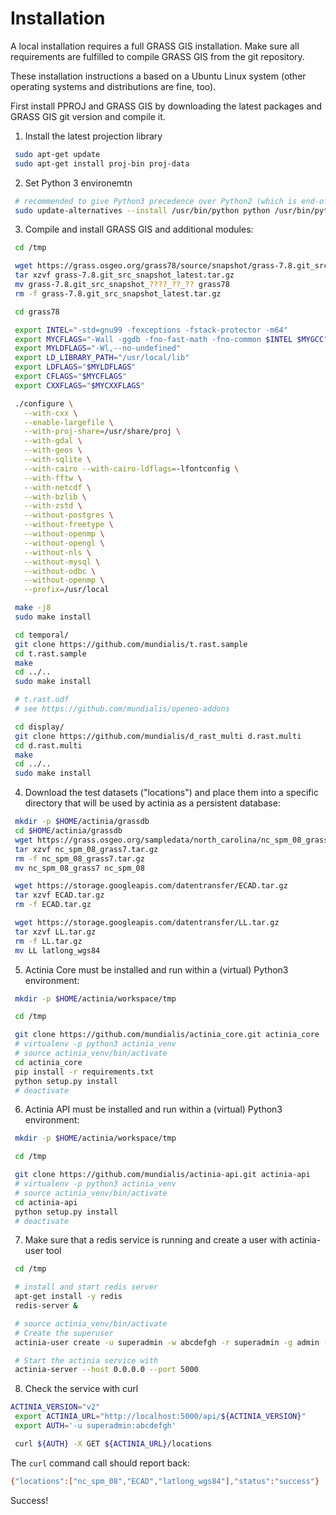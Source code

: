 Installation
============

A local installation requires a full GRASS GIS installation. Make sure
all requirements are fulfilled to compile GRASS GIS from the git
repository.

These installation instructions a based on a Ubuntu Linux system (other
operating systems and distributions are fine, too).


First install PPROJ and GRASS GIS by downloading the latest packages
and GRASS GIS git version and compile it.

1.  Install the latest projection library

```bash
 sudo apt-get update
 sudo apt-get install proj-bin proj-data
```


2.  Set Python 3 environemtn

```bash
 # recommended to give Python3 precedence over Python2 (which is end-of-life since 2019)
 sudo update-alternatives --install /usr/bin/python python /usr/bin/python3 1
```


3.  Compile and install GRASS GIS and additional modules:

```bash
 cd /tmp

 wget https://grass.osgeo.org/grass78/source/snapshot/grass-7.8.git_src_snapshot_latest.tar.gz
 tar xzvf grass-7.8.git_src_snapshot_latest.tar.gz
 mv grass-7.8.git_src_snapshot_????_??_?? grass78
 rm -f grass-7.8.git_src_snapshot_latest.tar.gz

 cd grass78

 export INTEL="-std=gnu99 -fexceptions -fstack-protector -m64"
 export MYCFLAGS="-Wall -ggdb -fno-fast-math -fno-common $INTEL $MYGCC"
 export MYLDFLAGS="-Wl,--no-undefined"
 export LD_LIBRARY_PATH="/usr/local/lib"
 export LDFLAGS="$MYLDFLAGS"
 export CFLAGS="$MYCFLAGS"
 export CXXFLAGS="$MYCXXFLAGS"

 ./configure \
   --with-cxx \
   --enable-largefile \
   --with-proj-share=/usr/share/proj \
   --with-gdal \
   --with-geos \
   --with-sqlite \
   --with-cairo --with-cairo-ldflags=-lfontconfig \
   --with-fftw \
   --with-netcdf \
   --with-bzlib \
   --with-zstd \
   --without-postgres \
   --without-freetype \
   --without-openmp \
   --without-opengl \
   --without-nls \
   --without-mysql \
   --without-odbc \
   --without-openmp \
   --prefix=/usr/local

 make -j8
 sudo make install

 cd temporal/
 git clone https://github.com/mundialis/t.rast.sample
 cd t.rast.sample
 make
 cd ../..
 sudo make install

 # t.rast.udf
 # see https://github.com/mundialis/openeo-addons

 cd display/
 git clone https://github.com/mundialis/d_rast_multi d.rast.multi
 cd d.rast.multi
 make
 cd ../..
 sudo make install
```


4.  Download the test datasets ("locations") and place them into a
    specific directory that will be used by actinia as a persistent database:

```bash
 mkdir -p $HOME/actinia/grassdb
 cd $HOME/actinia/grassdb
 wget https://grass.osgeo.org/sampledata/north_carolina/nc_spm_08_grass7.tar.gz
 tar xzvf nc_spm_08_grass7.tar.gz
 rm -f nc_spm_08_grass7.tar.gz
 mv nc_spm_08_grass7 nc_spm_08

 wget https://storage.googleapis.com/datentransfer/ECAD.tar.gz
 tar xzvf ECAD.tar.gz
 rm -f ECAD.tar.gz

 wget https://storage.googleapis.com/datentransfer/LL.tar.gz
 tar xzvf LL.tar.gz
 rm -f LL.tar.gz
 mv LL latlong_wgs84
```


5.  Actinia Core must be installed and run within a (virtual) Python3 environment:

```bash
 mkdir -p $HOME/actinia/workspace/tmp

 cd /tmp

 git clone https://github.com/mundialis/actinia_core.git actinia_core
 # virtualenv -p python3 actinia_venv
 # source actinia_venv/bin/activate
 cd actinia_core
 pip install -r requirements.txt
 python setup.py install
 # deactivate
```


6.  Actinia API must be installed and run within a (virtual) Python3 environment:

```bash
 mkdir -p $HOME/actinia/workspace/tmp

 cd /tmp

 git clone https://github.com/mundialis/actinia-api.git actinia-api
 # virtualenv -p python3 actinia_venv
 # source actinia_venv/bin/activate
 cd actinia-api
 python setup.py install
 # deactivate
```


7.  Make sure that a redis service is running and create a user with
    actinia-user tool

```bash
 cd /tmp

 # install and start redis server
 apt-get install -y redis
 redis-server &

 # source actinia_venv/bin/activate
 # Create the superuser
 actinia-user create -u superadmin -w abcdefgh -r superadmin -g admin -c 100000000000 -n 1000 -t 6000

 # Start the actinia service with
 actinia-server --host 0.0.0.0 --port 5000
```


8.  Check the service with curl

```bash
ACTINIA_VERSION="v2"
 export ACTINIA_URL="http://localhost:5000/api/${ACTINIA_VERSION}"
 export AUTH='-u superadmin:abcdefgh'

 curl ${AUTH} -X GET ${ACTINIA_URL}/locations
```

The `curl` command call should report back:

```bash
{"locations":["nc_spm_08","ECAD","latlong_wgs84"],"status":"success"}
```

Success!
